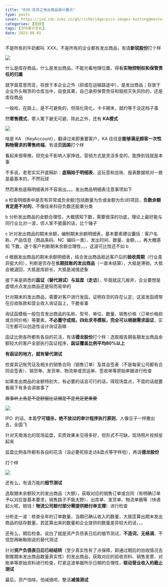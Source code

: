 ```yaml
---
title: "039-存货之发出商品审计要点"
type: posts
cover: https://jsd.cdn.zzko.cn/gh/richbridge/picx-images-hosting@master/thumbnail/audit.png
categories: [投技]
tags: [IPO审计手札]
date: 2023-08-01
---
```

不是所有的牛奶都叫  XXX，不是所有的企业都有发出商品，有请**新锐股份**打个样

![](https://img.richfan.site/ibank/IPO审计札记/039-存货之发出商品审计要点_1.webp)

什么是库存商品，什么是发出商品，不能光看地理位置，得看**实物控制权和保管责任的归属**

就字面意思而言，存放于本企业之外（抑或在运输路途中），是发出商品；存放于企业外头租赁的仓库当中，自食其果，自己承担保管责任和毁损灭失风险的，还是库存商品

一般哈，在路上，是不可避免的，但简化简化，卡卡期末，就约等于没这档子事

然**寄售模式**，寄人篱下避无可避，除此之外，还有 **KA模式**

![](https://img.richfan.site/ibank/IPO审计札记/039-存货之发出商品审计要点_2.webp)

啥是 KA （KeyAccount），翻译过来即重要客户，KA 往往是**能够满足顾客一次性购物需求的零售终端**，有请**贝因美**打个样

看起来很卑微，但完全不影响人家挣钱，营销方式是灵活多变的，能挣到钱就是本事

不多说，老老实实开底稿趴：**底稿始于明细表**，这玩意和总账、报表数据核对一致是最基本的，不然玩球

然而某些底稿明细表并不容易出。。。发出商品明细表注意事项如下

a 检查明细表中是否有异常或负余额(包括数量为负或金额为负)的项目，**负数余额肯定是不对的**，不像往来科目负数还能重分类

b 分析发出商品的金额合理性，大概感知下数，需要很深的功底，理论上最好能与同行业比对一波，但人家不披露的话，比个锤子

c 针对发出商品的期末余额，编制期末余额明细表，基本要素建议囊括：客户名称、产品信息（商品条码、NC  编码一类）、发出时间、数量、金额，，，再大概感知 下数，逐个客户判断期末余额合理性，，，这波可比性还不如 b

d 根据发出商品的期末余额明细表，结合发出商品抵达客户后的**验收周期**（行业差异挺大的），判断是否存在**长期挂账的发出商品**（一直未结算），大抵是滞销，大抵会被退回，大抵是库龄长，大抵是减值迹象

接下来是熟悉的**函证（替代测试）与监盘（走访）**，毕竟就这几板斧，企业要想是虚增点点发出商品还是轻而易举的

针对期末的发出商品，需要对客户进行发函，证明存货的存在认定，这波发函顺带在应收账款和营业收入询证函上，干脆省事

询证函模板一般包含发出商品的名称、型号、单位、数量、销售价格（订单价格抑或合同价格）等要素，**不必墨守成规，四处求寻模板，完全可以根据需求函证**，实习生都可以创造性设计询证函嘛

函证比例各所都有各自的花活，有请**德龙股份**打个样：选取报告期各期发出商品余额较大的客户全部执行函证程序，**函证覆盖比例平均80%以上**

**有函证的地方，就有替代测试**

检查其记账凭证及相关的销售合同（销售订单）及其会签表（不是每家公司都有合同会签表）、销货单、发货单、物流单或货运单、签收单等原始单据进行检查

如果发出商品的金额特别大，有必要的话且可行的话，得现场盘点，不盘的话就要看阁下有多会讲故事了

~~故事听上去是不是舒服比证据是不是充足更重要~~

![](https://img.richfan.site/ibank/IPO审计札记/039-存货之发出商品审计要点_3.webp)

IPO  的话，本着**宁可错杀，绝不放过的审计程序执行原则**，人像豆子一样撒出去，全国飞

针对天南海北的现场监盘，实质效果未见得多好，但形式不可缺，现场照片视频垒起来

监盘比例各所都有各自的花活（没必要死抠走访&盘点等字样哈），再请**德龙股份**

打个样

![](https://img.richfan.site/ibank/IPO审计札记/039-存货之发出商品审计要点_4.webp)

还有么，有请万能的**细节测试**

选取期末余额较大的发出商品（大额），获取对应的销售订单或合同（有明确订单予以对应是基本要求，销售路子不能太野）、出库单、发货单、物流单据等（快递起火呢，赔钱！**物流公司赔付部分需提供赔付单支撑**）进行检查

分析走一波：核查全年的订单数量，当期已确认收入的数量，大致匡算出期末发出商品的结存数量，若匡算出来的数量和企业提供的数量差异较大的话，，，

还有么，期后检查。说白了就是资产负债表日后的细节测试，**不造词，无格调**，不信您再瞅瞅刚说的替代测试

针对**资产负债表日后已经结转**（至少真实性有了点保障，即通过期后的验收情况去倒推期末发出商品数量真实性）的发出商品，获取对应的验收资料、销售发票、对账单等原始资料进行检查，盯紧这波单据所示日期的合理性，**联动营业收入的截止测试**

最后，资产怕啥，怕减值呗，整活**减值测试**